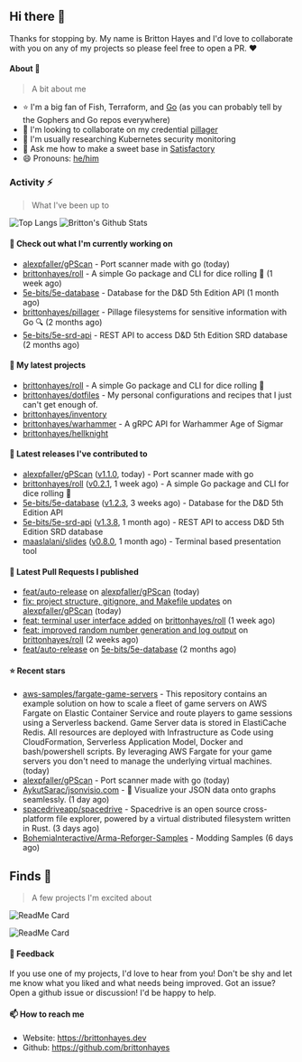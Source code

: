 ## Hi there 👋

Thanks for stopping by. 
My name is Britton Hayes and I'd love to collaborate with you on any of my projects so please feel free to open a PR. :heart:

#### About 📘

> A bit about me

- ⭐ I'm a big fan of Fish, Terraform, and [Go](https://golang.org) (as you can probably tell by the Gophers and Go repos everywhere)
- 🤝 I'm looking to collaborate on my credential [pillager](https://github.com/brittonhayes/pillager)
- 🤔 I'm usually researching Kubernetes security monitoring
- 💬 Ask me how to make a sweet base in [Satisfactory](https://www.satisfactorygame.com/)
- 😄 Pronouns: [he/him](https://pronoun.is/he)

### Activity ⚡

> What I've been up to

![Top Langs](https://github-readme-stats.vercel.app/api/top-langs/?username=brittonhayes&hide=javascript,html,css&title_color=95c4ce&icon_color=95c4ce&text_color=c6c8d1&bg_color=161821)
![Britton's Github Stats](https://github-readme-stats.vercel.app/api?username=brittonhayes&show_icons=true&count_private=true&title_color=95c4ce&icon_color=95c4ce&text_color=c6c8d1&bg_color=161821)

#### 👷 Check out what I'm currently working on

- [alexpfaller/gPScan](https://github.com/alexpfaller/gPScan) - Port scanner made with go (today)
- [brittonhayes/roll](https://github.com/brittonhayes/roll) - A simple Go package and CLI for dice rolling 🎲 (1 week ago)
- [5e-bits/5e-database](https://github.com/5e-bits/5e-database) - Database for the D&amp;D 5th Edition API (1 month ago)
- [brittonhayes/pillager](https://github.com/brittonhayes/pillager) - Pillage filesystems for sensitive information with Go 🔍 (2 months ago)
- [5e-bits/5e-srd-api](https://github.com/5e-bits/5e-srd-api) - REST API to access D&amp;D 5th Edition SRD database (2 months ago)

#### 🌱 My latest projects

- [brittonhayes/roll](https://github.com/brittonhayes/roll) - A simple Go package and CLI for dice rolling 🎲
- [brittonhayes/dotfiles](https://github.com/brittonhayes/dotfiles) - My personal configurations and recipes that I just can&#39;t get enough of.
- [brittonhayes/inventory](https://github.com/brittonhayes/inventory)
- [brittonhayes/warhammer](https://github.com/brittonhayes/warhammer) - A gRPC API for Warhammer Age of Sigmar
- [brittonhayes/hellknight](https://github.com/brittonhayes/hellknight)

#### 🔭 Latest releases I've contributed to

- [alexpfaller/gPScan](https://github.com/alexpfaller/gPScan) ([v1.1.0](https://github.com/alexpfaller/gPScan/releases/tag/v1.1.0), today) - Port scanner made with go
- [brittonhayes/roll](https://github.com/brittonhayes/roll) ([v0.2.1](https://github.com/brittonhayes/roll/releases/tag/v0.2.1), 1 week ago) - A simple Go package and CLI for dice rolling 🎲
- [5e-bits/5e-database](https://github.com/5e-bits/5e-database) ([v1.2.3](https://github.com/5e-bits/5e-database/releases/tag/v1.2.3), 3 weeks ago) - Database for the D&amp;D 5th Edition API
- [5e-bits/5e-srd-api](https://github.com/5e-bits/5e-srd-api) ([v1.3.8](https://github.com/5e-bits/5e-srd-api/releases/tag/v1.3.8), 1 month ago) - REST API to access D&amp;D 5th Edition SRD database
- [maaslalani/slides](https://github.com/maaslalani/slides) ([v0.8.0](https://github.com/maaslalani/slides/releases/tag/v0.8.0), 1 month ago) - Terminal based presentation tool

#### 🔨 Latest Pull Requests I published

- [feat/auto-release](https://github.com/alexpfaller/gPScan/pull/2) on [alexpfaller/gPScan](https://github.com/alexpfaller/gPScan) (today)
- [fix: project structure, gitignore, and Makefile updates](https://github.com/alexpfaller/gPScan/pull/1) on [alexpfaller/gPScan](https://github.com/alexpfaller/gPScan) (today)
- [feat: terminal user interface added](https://github.com/brittonhayes/roll/pull/3) on [brittonhayes/roll](https://github.com/brittonhayes/roll) (1 week ago)
- [feat: improved random number generation and log output](https://github.com/brittonhayes/roll/pull/2) on [brittonhayes/roll](https://github.com/brittonhayes/roll) (2 weeks ago)
- [feat/auto-release](https://github.com/5e-bits/5e-database/pull/456) on [5e-bits/5e-database](https://github.com/5e-bits/5e-database) (2 months ago)

#### ⭐ Recent stars

- [aws-samples/fargate-game-servers](https://github.com/aws-samples/fargate-game-servers) - This repository contains an example solution on how to scale a fleet of game servers on AWS Fargate on Elastic Container Service and route players to game sessions using a Serverless backend. Game Server data is stored in ElastiCache Redis. All resources are deployed with Infrastructure as Code using CloudFormation, Serverless Application Model, Docker and bash/powershell scripts. By leveraging AWS Fargate for your game servers you don&#39;t need to manage the underlying virtual machines. (today)
- [alexpfaller/gPScan](https://github.com/alexpfaller/gPScan) - Port scanner made with go (today)
- [AykutSarac/jsonvisio.com](https://github.com/AykutSarac/jsonvisio.com) - 🧩 Visualize your JSON data onto graphs seamlessly. (1 day ago)
- [spacedriveapp/spacedrive](https://github.com/spacedriveapp/spacedrive) - Spacedrive is an open source cross-platform file explorer, powered by a virtual distributed filesystem written in Rust. (3 days ago)
- [BohemiaInteractive/Arma-Reforger-Samples](https://github.com/BohemiaInteractive/Arma-Reforger-Samples) - Modding Samples (6 days ago)

## Finds 🔬

> A few projects I'm excited about

![ReadMe Card](https://github-readme-stats.vercel.app/api/pin/?username=princjef&repo=gomarkdoc&title_color=95c4ce&icon_color=95c4ce&text_color=c6c8d1&bg_color=161821)

![ReadMe Card](https://github-readme-stats.vercel.app/api/pin/?username=BurntSushi&repo=ripgrep&title_color=95c4ce&icon_color=95c4ce&text_color=c6c8d1&bg_color=161821)


#### 💬 Feedback

If you use one of my projects, I'd love to hear from you! Don't be shy and let me know what you liked
and what needs being improved. Got an issue? Open a github issue or discussion! I'd be happy to help.

#### 📫 How to reach me

- Website: https://brittonhayes.dev
- Github: https://github.com/brittonhayes